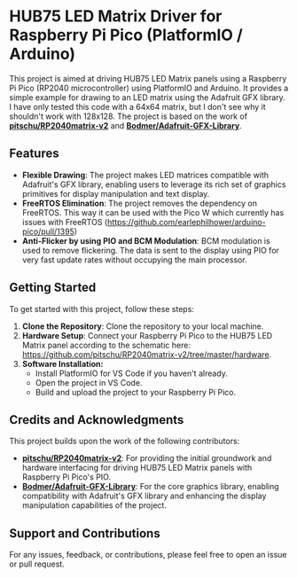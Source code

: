 # HUB75 LED Matrix Driver for Raspberry Pi Pico (PlatformIO / Arduino)

This project is aimed at driving HUB75 LED Matrix panels using a Raspberry Pi Pico (RP2040 microcontroller) using PlatformIO and Arduino. It provides a simple example for drawing to an LED matrix using the Adafruit GFX library. I have only tested this code with a 64x64 matrix, but I don't see why it shouldn't work with 128x128. The project is based on the work of **[pitschu/RP2040matrix-v2](https://github.com/pitschu/RP2040matrix-v2)** and **[Bodmer/Adafruit-GFX-Library](https://github.com/Bodmer/Adafruit-GFX-Library)**.

## Features

- **Flexible Drawing**: The project makes LED matrices compatible with Adafruit's GFX library, enabling users to leverage its rich set of graphics primitives for display manipulation and text display.
- **FreeRTOS Elimination**: The project removes the dependency on FreeRTOS. This way it can be used with the Pico W which currently has issues with FreeRTOS (https://github.com/earlephilhower/arduino-pico/pull/1395)
- **Anti-Flicker by using PIO and BCM Modulation**: BCM modulation is used to remove flickering. The data is sent to the display using PIO for very fast update rates without occupying the main processor.

## Getting Started

To get started with this project, follow these steps:

1. **Clone the Repository**: Clone the repository to your local machine.
2. **Hardware Setup**: Connect your Raspberry Pi Pico to the HUB75 LED Matrix panel according to the schematic here: https://github.com/pitschu/RP2040matrix-v2/tree/master/hardware.
3. **Software Installation:**
   - Install PlatformIO for VS Code if you haven't already.
   - Open the project in VS Code.
   - Build and upload the project to your Raspberry Pi Pico.

## Credits and Acknowledgments

This project builds upon the work of the following contributors:

- **[pitschu/RP2040matrix-v2](https://github.com/pitschu/RP2040matrix-v2)**: For providing the initial groundwork and hardware interfacing for driving HUB75 LED Matrix panels with Raspberry Pi Pico's PIO.
- **[Bodmer/Adafruit-GFX-Library](https://github.com/Bodmer/Adafruit-GFX-Library)**: For the core graphics library, enabling compatibility with Adafruit's GFX library and enhancing the display manipulation capabilities of the project.

## Support and Contributions

For any issues, feedback, or contributions, please feel free to open an issue or pull request.